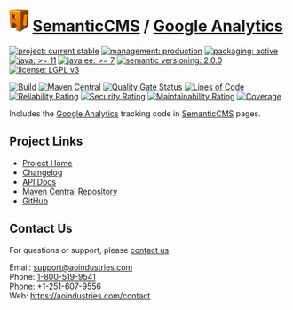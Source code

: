# [<img src="ao-logo.png" alt="AO Logo" width="35" height="40">](https://github.com/ao-apps) [SemanticCMS](https://github.com/ao-apps/semanticcms) / [Google Analytics](https://github.com/ao-apps/semanticcms-google-analytics)

[![project: current stable](https://semanticcms.com/ao-badges/project-current-stable.svg)](https://aoindustries.com/life-cycle#project-current-stable)
[![management: production](https://semanticcms.com/ao-badges/management-production.svg)](https://aoindustries.com/life-cycle#management-production)
[![packaging: active](https://semanticcms.com/ao-badges/packaging-active.svg)](https://aoindustries.com/life-cycle#packaging-active)  
[![java: &gt;= 11](https://semanticcms.com/ao-badges/java-11.svg)](https://docs.oracle.com/en/java/javase/11/)
[![java ee: &gt;= 7](https://semanticcms.com/ao-badges/javaee-7.svg)](https://docs.oracle.com/javaee/7/)
[![semantic versioning: 2.0.0](https://semanticcms.com/ao-badges/semver-2.0.0.svg)](http://semver.org/spec/v2.0.0.html)
[![license: LGPL v3](https://semanticcms.com/ao-badges/license-lgpl-3.0.svg)](https://www.gnu.org/licenses/lgpl-3.0)

[![Build](https://github.com/ao-apps/semanticcms-google-analytics/workflows/Build/badge.svg?branch=1.x)](https://github.com/ao-apps/semanticcms-google-analytics/actions?query=workflow%3ABuild)
[![Maven Central](https://maven-badges.herokuapp.com/maven-central/com.semanticcms/semanticcms-google-analytics/badge.svg)](https://maven-badges.herokuapp.com/maven-central/com.semanticcms/semanticcms-google-analytics)
[![Quality Gate Status](https://sonarcloud.io/api/project_badges/measure?branch=1.x&project=com.semanticcms%3Asemanticcms-google-analytics&metric=alert_status)](https://sonarcloud.io/dashboard?branch=1.x&id=com.semanticcms%3Asemanticcms-google-analytics)
[![Lines of Code](https://sonarcloud.io/api/project_badges/measure?branch=1.x&project=com.semanticcms%3Asemanticcms-google-analytics&metric=ncloc)](https://sonarcloud.io/component_measures?branch=1.x&id=com.semanticcms%3Asemanticcms-google-analytics&metric=ncloc)  
[![Reliability Rating](https://sonarcloud.io/api/project_badges/measure?branch=1.x&project=com.semanticcms%3Asemanticcms-google-analytics&metric=reliability_rating)](https://sonarcloud.io/component_measures?branch=1.x&id=com.semanticcms%3Asemanticcms-google-analytics&metric=Reliability)
[![Security Rating](https://sonarcloud.io/api/project_badges/measure?branch=1.x&project=com.semanticcms%3Asemanticcms-google-analytics&metric=security_rating)](https://sonarcloud.io/component_measures?branch=1.x&id=com.semanticcms%3Asemanticcms-google-analytics&metric=Security)
[![Maintainability Rating](https://sonarcloud.io/api/project_badges/measure?branch=1.x&project=com.semanticcms%3Asemanticcms-google-analytics&metric=sqale_rating)](https://sonarcloud.io/component_measures?branch=1.x&id=com.semanticcms%3Asemanticcms-google-analytics&metric=Maintainability)
[![Coverage](https://sonarcloud.io/api/project_badges/measure?branch=1.x&project=com.semanticcms%3Asemanticcms-google-analytics&metric=coverage)](https://sonarcloud.io/component_measures?branch=1.x&id=com.semanticcms%3Asemanticcms-google-analytics&metric=Coverage)

Includes the [Google Analytics](https://analytics.google.com/) tracking code in [SemanticCMS](https://github.com/ao-apps/semanticcms) pages.

## Project Links
* [Project Home](https://semanticcms.com/google-analytics/)
* [Changelog](https://semanticcms.com/google-analytics/changelog)
* [API Docs](https://semanticcms.com/google-analytics/apidocs/)
* [Maven Central Repository](https://central.sonatype.com/artifact/com.semanticcms/semanticcms-google-analytics)
* [GitHub](https://github.com/ao-apps/semanticcms-google-analytics)

## Contact Us
For questions or support, please [contact us](https://aoindustries.com/contact):

Email: [support@aoindustries.com](mailto:support@aoindustries.com)  
Phone: [1-800-519-9541](tel:1-800-519-9541)  
Phone: [+1-251-607-9556](tel:+1-251-607-9556)  
Web: https://aoindustries.com/contact
